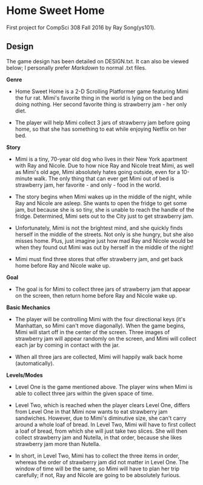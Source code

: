 # Home Sweet Home
First project for CompSci 308 Fall 2016 by Ray Song(ys101).

## Design
The game design has been detailed on DESIGN.txt. It can also be viewed below; I personally prefer *Markdown* to normal .txt files.

**Genre**
+ Home Sweet Home is a 2-D Scrolling Platformer game featuring Mimi the fur rat. 
Mimi's favorite thing in the world is lying on the bed and doing nothing.
Her second favorite thing is strawberry jam - her only diet.

+ The player will help Mimi collect 3 jars of strawberry jam before going home,
so that she has something to eat while enjoying Netflix on her bed.

**Story**
+ Mimi is a tiny, 70-year old dog who lives in their New York apartment with Ray and Nicole.
Due to how nice Ray and Nicole treat Mimi, as well as Mimi's old age, Mimi absolutely hates
going outside, even for a 10-minute walk. The only thing that can ever get Mimi out of bed is
strawberry jam, her favorite - and only - food in the world.

+ The story begins when Mimi wakes up in the middle of the night, while Ray and Nicole are asleep. She wants to open the fridge to get some jam, but because she is so tiny, she is unable to reach the handle of the fridge. Determined, Mimi sets out to the City just to get strawberry jam.

+ Unfortunately, Mimi is not the brightest mind, and she quickly finds herself in the middle of the streets. Not only is she hungry, but she also misses home. Plus, just imagine just how mad Ray and Nicole would be when they found out Mimi was out by herself in the middle of the night!

+ Mimi must find three stores that offer strawberry jam, and get back home before Ray and Nicole 
wake up.


**Goal**
+ The goal is for Mimi to collect three jars of strawberry jam that appear on the screen,
then return home before Ray and Nicole wake up.

**Basic Mechanics**
+ The player will be controlling Mimi with the four directional keys (it's Manhattan, so Mimi can't move diagonally). When the game begins, Mimi will start off in the center of the screen. Three images of strawberry jam will appear randomly on the screen, and Mimi will collect each jar by coming in contact with the jar.

+ When all three jars are collected, Mimi will happily walk back home (automatically).

**Levels/Modes**
+ Level One is the game mentioned above. The player wins when Mimi is able to collect three jars within the given space of time. 

+ Level Two, which is reached when the player clears Level One, differs from Level One in that
Mimi now wants to eat strawberry jam sandwiches. However, due to Mimi's diminutive size,
she can't carry around a whole loaf of bread. In Level Two, Mimi will have to first collect 
a loaf of bread, from which she will just take two slices. She will then collect strawberry 
jam and Nutella, in that order, because she likes strawberry jam more than Nutella.

+ In short, in Level Two, Mimi has to collect the three items in order, whereas the order of 
strawberry jam did not matter in Level One. The window of time will be the same, so Mimi will
have to plan her trip carefully; if not, Ray and Nicole are going to be absolutely furious.
